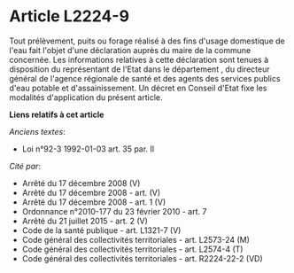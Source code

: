 # Article L2224-9

Tout prélèvement, puits ou forage réalisé à des fins d'usage domestique de l'eau fait l'objet d'une déclaration auprès du
maire de la commune concernée. Les informations relatives à cette déclaration sont tenues à disposition du représentant de
l'Etat dans le département , du directeur général de l'agence régionale de santé et des agents des services publics d'eau
potable et d'assainissement. Un décret en Conseil d'Etat fixe les modalités d'application du présent article.

**Liens relatifs à cet article**

_Anciens textes_:

  - Loi n°92-3 1992-01-03 art. 35 par. II

_Cité par_:

  - Arrêté du 17 décembre 2008 (V)
  - Arrêté du 17 décembre 2008 - art. (V)
  - Arrêté du 17 décembre 2008 - art. 1 (V)
  - Ordonnance n°2010-177 du 23 février 2010 - art. 7
  - Arrêté du 21 juillet 2015 - art. 2 (V)
  - Code de la santé publique - art. L1321-7 (V)
  - Code général des collectivités territoriales - art. L2573-24 (M)
  - Code général des collectivités territoriales - art. L2574-4 (T)
  - Code général des collectivités territoriales - art. R2224-22-2 (VD)
